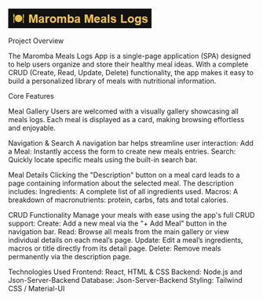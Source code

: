 ![App Screenshot](./src/assets/Screenshot.png)

Project Overview

The Maromba Meals Logs App is a single-page application (SPA) designed to help users organize and store their healthy meal ideas.
With a complete CRUD (Create, Read, Update, Delete) functionality, the app makes it easy to build a personalized library of meals with nutritional information.

Core Features

Meal Gallery
Users are welcomed with a visually gallery showcasing all meals logs.
Each meal is displayed as a card, making browsing effortless and enjoyable.

Navigation & Search
A navigation bar helps streamline user interaction:
Add a Meal: Instantly access the form to create new meals entries.
Search: Quickly locate specific meals using the built-in search bar.

Meal Details
Clicking the "Description" button on a meal card leads to a page containing information about the selected meal.
The description includes:
Ingredients: A complete list of all ingredients used.
Macros: A breakdown of macronutrients: protein, carbs, fats and total calories.

CRUD Functionality
Manage your meals with ease using the app's full CRUD support:
Create: Add a new meal via the "+ Add Meal" button in the navigation bar.
Read: Browse all meals from the main gallery or view individual details on each meal’s page.
Update: Edit a meal’s ingredients, macros or title directly from its detail page.
Delete: Remove meals permanently via the description page.

Technologies Used
Frontend: React, HTML & CSS
Backend: Node.js and Json-Server-Backend
Database: Json-Server-Backend
Styling: Tailwind CSS / Material-UI
